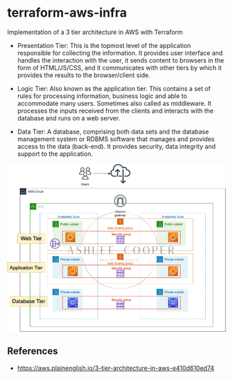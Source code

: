 # terraform-aws-infra

Implementation of a 3 tier architecture in AWS with Terraform

- Presentation Tier: This is the topmost level of the application responsible
  for collecting the information. It provides user interface and handles the
  interaction with the user, it sends content to browsers in the form of
  HTML/JS/CSS, and it communicates with other tiers by which it provides the
  results to the browser/client side.
- Logic Tier: Also known as the application tier. This contains a set of
  rules for processing information, business logic and able to accommodate many
  users. Sometimes also called as middleware. It processes the inputs received
  from the clients and interacts with the database and runs on a web server.

- Data Tier: A database, comprising both data sets and the database
  management system or RDBMS software that manages and provides access to the
  data (back-end). It provides security, data integrity and support to the
  application.

![3 tier architecture](./docs/3-tier-arch.png)

## 

## References

- https://aws.plainenglish.io/3-tier-architecture-in-aws-e410d610ed74

